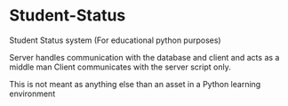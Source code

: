 Student-Status
==============

Student Status system (For educational python purposes)

Server handles communication with the database and client and acts as a middle man
Client communicates with the server script only.

This is not meant as anything else than an asset in a Python learning environment
